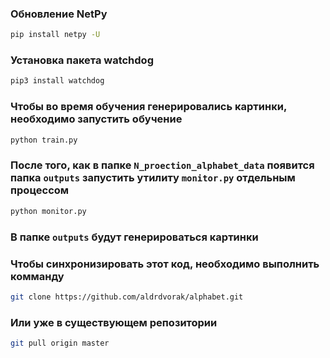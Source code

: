 ### Обновление NetPy
```sh
pip install netpy -U
```

### Установка пакета watchdog

```sh
pip3 install watchdog
```

### Чтобы во время обучения генерировались картинки, необходимо запустить обучение
```sh
python train.py
```

### После того, как в папке ```N_proection_alphabet_data``` появится папка ```outputs``` запустить утилиту  ```monitor.py``` отдельным процессом
```sh
python monitor.py
```

### В папке ```outputs``` будут генерироваться картинки

### Чтобы синхронизировать этот код, необходимо выполнить комманду
```sh
git clone https://github.com/aldrdvorak/alphabet.git
```

### Или уже в существующем репозитории
```sh
git pull origin master
```
